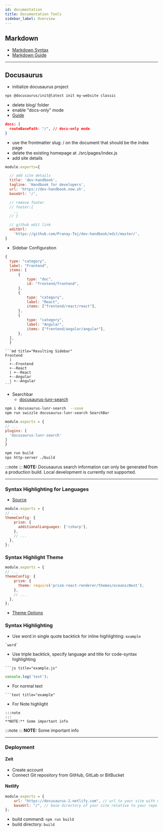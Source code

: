 ```yaml
---
id: documentation
title: Documentation Tools
sidebar_label: Overview
---
```


## Markdown

- [Markdown Syntax](https://daringfireball.net/projects/markdown/syntax)
- [Markdown Guide](https://markdown-guide.readthedocs.io/en/latest/index.html)

---

## Docusaurus

- initialize docusaurus project

```bash title="terminal"
npx @docusaurus/init@latest init my-website classic
```

- delete blog/ folder
- enable "docs-only" mode
- [Guide](https://docusaurus.io/docs/docs-introduction#docs-only-mode)

```json title="docusaurus.config"
docs: {
  routeBasePath: "/", // docs-only mode
}
```

- use the frontmatter slug: / on the document that should be the index page
- delete the existing homepage at ./src/pages/index.js
- add site details

```js title="docusaurus.config.js"
module.exports={

  // add site details
  title: 'dev-handbook',
  tagline: 'Handbook for developers',
  url: 'https://dev-handbook.now.sh',
  baseUrl: '/',

  // remove footer
  // footer:{
    ..
  // }

  // github edit link
  editUrl:
    'https://github.com/Pranay-Tej/dev-handbook/edit/master/',
}
```

- Sidebar Configuration

```js title="sidebar.js"
{
  type: "category",
  label: "Frontend",
  items: [
      {
          type: "doc",
          id: "frontend/frontend",
      },
      {
          type: "category",
          label: "React",
          items: ["frontend/react/react"],
      },
      {
          type: "category",
          label: "Angular",
          items: ["frontend/angular/angular"],
      },
  ],
  }
```

    ```md title="Resulting Sidebar"
    Frontend
      |
      +--Frontend
      +--React
      | +--React
      +--Angular
      | +--Angular
    ```

- Searchbar
  - [docusaurus-lunr-search](https://github.com/lelouch77/docusaurus-lunr-search)

```bash title="project_folder"
npm i docusaurus-lunr-search  --save
npm run swizzle docusaurus-lunr-search SearchBar
```

```js title="docusaurus.config.js"
module.exports = {
// ...
plugins: [
  'docusaurus-lunr-search'
]
}
```

```bash title="project_folder"
npm run build
npx http-server ./build
```

:::note
:::
**NOTE:** Docusaurus search information can only be generated from a production build. Local development is currently not supported.

---

### Syntax Highlighting for Languages

- [Source](https://v2.docusaurus.io/docs/markdown-features/#syntax-highlighting)

```js title="docusaurus.config.js"
module.exports = {
// ...
themeConfig: {
    prism: {
      additionalLanguages: ['csharp'],
    },
    // ...
  },
};
```

### Syntax Highlight Theme

```js title="docusaurus.config.js"
module.exports = {
// ...
themeConfig: {
    prism: {
      theme: require('prism-react-renderer/themes/oceanicNext'),
    },
    // ...
  },
};
```

- [Theme Options](https://github.com/FormidableLabs/prism-react-renderer/tree/master/src/themes)

### Syntax Highlighting

- Use word in single quote backtick for inline highlighting: `example`

```text
`word`
```

- Use triple backtick, specify language and title for code-syntax highlighting

```text
```js title="example.js"
```

```js title="example.js"
console.log('test');
```

- For normal text

```text
```text title="example"
```

- For Note highlight

```text
:::note
:::
**NOTE:** Some important info
```

:::note
:::
**NOTE:** Some important info

---

### Deployment

#### Zeit

- Create account
- Connect Git repository from GitHub, GitLab or BitBucket

#### Netlify

  ```js title="docusaurus.config.js"
  module.exports = {
      url: "https://docusaurus-2.netlify.com", // url to your site with no trailing slash
      baseUrl: "/", // base directory of your site relative to your repo
  };
  ```

- build command: `npm run build`
- build directory: `build`
